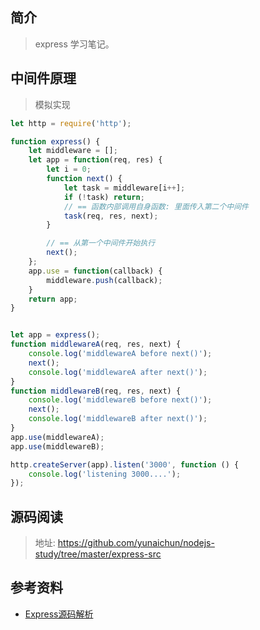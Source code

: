 ## 简介

> express 学习笔记。

## 中间件原理

> 模拟实现

```js
let http = require('http');

function express() {
    let middleware = [];
    let app = function(req, res) {
        let i = 0;
        function next() {
            let task = middleware[i++];
            if (!task) return;
            // == 函数内部调用自身函数: 里面传入第二个中间件
            task(req, res, next);
        }

        // == 从第一个中间件开始执行
        next();
    };
    app.use = function(callback) {
        middleware.push(callback);
    }
    return app;
}


let app = express();
function middlewareA(req, res, next) {
    console.log('middlewareA before next()');
    next();
    console.log('middlewareA after next()');
}
function middlewareB(req, res, next) {
    console.log('middlewareB before next()');
    next();
    console.log('middlewareB after next()');
}
app.use(middlewareA);
app.use(middlewareB);

http.createServer(app).listen('3000', function () {
    console.log('listening 3000....');
});
```

## 源码阅读

> 地址: https://github.com/yunaichun/nodejs-study/tree/master/express-src

## 参考资料

- [Express源码解析](https://lq782655835.github.io/blogs/node/node-code-express.html)
